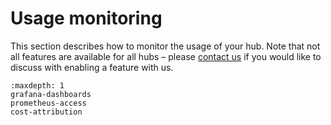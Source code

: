 # Usage monitoring

This section describes how to monitor the usage of your hub. Note that not all features are available for all hubs – please [contact us](/support) if you would like to discuss with enabling a feature with us.

```{toctree}
:maxdepth: 1
grafana-dashboards
prometheus-access
cost-attribution
```
